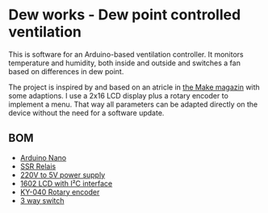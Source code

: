 # Dew works - Dew point controlled ventilation

This is software for an Arduino-based ventilation controller. It monitors temperature and humidity, both inside and outside and switches a fan based on differences in dew point. 

The project is inspired by and based on an atricle in [the Make magazin](https://www.heise.de/select/make/2022/1/2135511212557842576) with some adaptions. I use a 2x16 LCD display plus a rotary encoder to implement a menu. That way all parameters can be adapted directly on the device without the need for a software update.

## BOM
- [Arduino Nano](https://www.az-delivery.de/en/products/nano-v3-mit-ch340-arduino-kompatibel)
- [SSR Relais](https://www.az-delivery.de/en/products/2-kanal-solid-state-relais)
- [220V to 5V power supply](https://www.az-delivery.de/en/products/copy-of-220v-zu-5v-mini-netzteil)
- [1602 LCD with I²C interface](https://www.az-delivery.de/en/products/bundlelcd-schnittstelle?pr_prod_strat=copurchase&pr_rec_id=8051c6a26&pr_rec_pid=8363198985&pr_ref_pid=8326078985&pr_seq=uniform)
- [KY-040 Rotary encoder](https://www.az-delivery.de/en/products/drehimpulsgeber-modul)
- [3 way switch](https://www.reichelt.de/miniatur-kippschalter-ein-aus-ein-3-a-250-v-goobay-10022-p285989.html)


